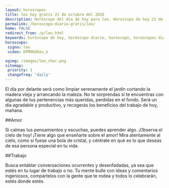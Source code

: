 ```yaml
---
layout: horoscopos
title: leo hoy gratis 21 de octubre del 2016 
description: Horóscopo del dia de hoy para leo. Horoscopo de hoy 21 de octubre del 2016. Las predicciones de amor, trabajo, vida personal gratis.
permalink: /horoscopo-diario-gratis/leo/
home: FALSE
redirect_from: /p/leo.html
keywords: horóscopo de hoy, horóscopo diario, horóscopo, horoscopos diarios gratis del dia de hoy, horóscopo diario gratis,horóscopo 2016, horóscopo esperanza gracia, horoscopo leo hoy, horoscop, horóscopos gratis, horoscopo leo, horoscopo leo 2016, Tarot, Astrologia, Zodíaco, leo, horoscopo gratis
horoscopo:
 signo: leo
 video: HTM9KUEeu_o

ogimg: /images/leo_char.png
sitemap:
 priority: 1
 changefreq: 'daily'
---
```



El día por delante será como limpiar serenamente el jardín cortando la madera vieja y arrancando la maleza. No te sorprendas si te encuentras con algunas de tus pertenencias más queridas, perdidas en el fondo. Será un día agradable y productivo, y recogerás los beneficios del trabajo de hoy, mañana.

##Amor

Si calmas tus pensamientos y escuchas, puedes aprender algo. ¡Observa el cielo de hoy! ¡Tiene algo que enseñarte sobre el amor! Mira atentamente al cielo, como si fuese una bola de cristal, y céntrate en qué es lo que deseas de esa persona especial en tu vida.

##Trabajo

Busca entablar conversaciones ocurrentes y desenfadadas, ya sea que estés en tu lugar de trabajo o no. Tu mente bulle con ideas y comentarios ingeniosos, compártelos con la gente que te rodea y todos lo celebrarán, estés donde estés.
